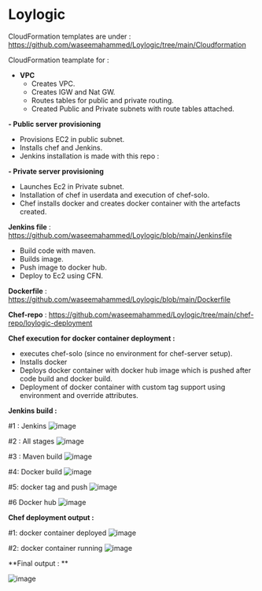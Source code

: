 # Loylogic

CloudFormation templates are under : https://github.com/waseemahammed/Loylogic/tree/main/Cloudformation

CloudFormation teamplate for : 

- **VPC**
  - Creates VPC.
  - Creates IGW and Nat GW.
  - Routes tables for public and private routing.
  - Created Public and Private subnets with route tables attached.
 
**- Public server provisioning**  
  - Provisions EC2 in public subnet.
  - Installs chef and Jenkins.
  - Jenkins installation is made with this repo : 

**- Private server provisioning**  
  - Launches Ec2 in Private subnet.
  - Installation of chef in userdata and execution of chef-solo.
  - Chef installs docker and creates docker container with the artefacts created.


**Jenkins file** : https://github.com/waseemahammed/Loylogic/blob/main/Jenkinsfile
- Build code with maven.
- Builds image.
- Push image to docker hub.
- Deploy to Ec2 using CFN.

**Dockerfile** : https://github.com/waseemahammed/Loylogic/blob/main/Dockerfile

**Chef-repo** : https://github.com/waseemahammed/Loylogic/tree/main/chef-repo/loylogic-deployment

**Chef execution for docker container deployment :** 
 - executes chef-solo (since no environment for chef-server setup).
 - Installs docker
 - Deploys docker container with docker hub image which is pushed after code build and docker build.
 - Deployment of docker container with custom tag support using environment and override attributes.


**Jenkins build :**

#1 : Jenkins
![image](https://user-images.githubusercontent.com/23531917/115952449-96e4e400-a503-11eb-80e9-d3b854cdc8e3.png)

#2 : All stages
![image](https://user-images.githubusercontent.com/23531917/115952464-b0862b80-a503-11eb-80b9-197e79ed4e53.png)

#3 : Maven build
![image](https://user-images.githubusercontent.com/23531917/115952474-c562bf00-a503-11eb-8c03-a6f40ed7b357.png)

#4: Docker build
![image](https://user-images.githubusercontent.com/23531917/115952485-d27fae00-a503-11eb-9eb7-e07b3061838d.png)

#5: docker tag and push
![image](https://user-images.githubusercontent.com/23531917/115952493-df9c9d00-a503-11eb-93bf-e23494550794.png)

#6 Docker hub
![image](https://user-images.githubusercontent.com/23531917/115952841-02c84c00-a506-11eb-9742-09bffb7d3990.png)


**Chef deployment output :**

#1: docker container deployed
![image](https://user-images.githubusercontent.com/23531917/115952569-533eaa00-a504-11eb-970a-bbc281160451.png)

#2: docker container running
![image](https://user-images.githubusercontent.com/23531917/115952598-7a957700-a504-11eb-8fd9-4d1dc07b7999.png)


**Final output : **

![image](https://user-images.githubusercontent.com/23531917/115952542-1ecaee00-a504-11eb-9fb0-155c49df2168.png)
